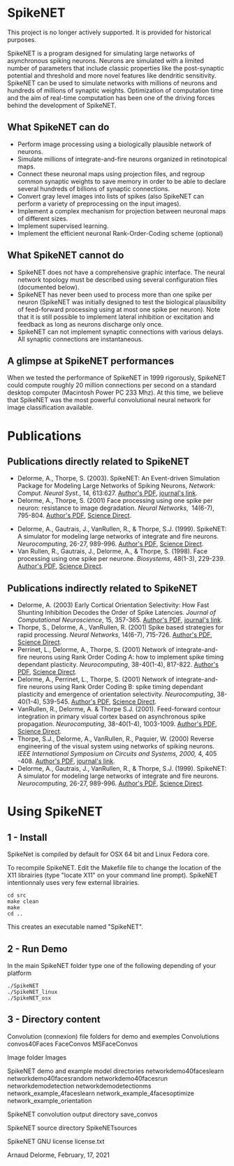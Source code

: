 SpikeNET
===
This project is no longer actively supported. It is provided for historical purposes.

SpikeNET is a program designed for simulating large networks of asynchronous spiking neurons. Neurons are simulated with a limited number of parameters that include classic properties like the post-synaptic potential and threshold and more novel features like dendritic sensitivity. SpikeNET can be used to simulate networks with millions of neurons and hundreds of millions of synaptic weights. Optimization of computation time and the aim of real-time computation has been one of the driving forces behind the development of SpikeNET.

What SpikeNET can do
----
* Perform image processing using a biologically plausible network of neurons.
* Simulate millions of integrate-and-fire neurons organized in retinotopical maps.
* Connect these neuronal maps using projection files, and regroup common synaptic weights to save memory in order to be able to declare several hundreds of billions of synaptic connections.
* Convert gray level images into lists of spikes (also SpikeNET can perform a variety of preprocessing on the input images).
* Implement a complex mechanism for projection between neuronal maps of different sizes.
* Implement supervised learning.
* Implement the efficient neuronal Rank-Order-Coding scheme (optional)

What SpikeNET cannot  do
----
* SpikeNET does not have a comprehensive graphic interface. The neural network topology must be described using several configuration files (documented below).
* SpikeNET has never been used to process more than one spike per neuron (SpikeNET was initially designed to test the biological plausibility of feed-forward processing using at most one spike per neuron). Note that it is still possible to implement lateral inhibition or excitation and feedback as long as neurons discharge only once.
* SpikeNET can not implement synaptic connections with various delays. All synaptic connections are instantaneous.

A glimpse at SpikeNET performances 
---
When we tested the performance of SpikeNET in 1999 rigorously, SpikeNET could compute roughly 20 million connections per second on a standard desktop computer (Macintosh Power PC 233 Mhz). At this time, we believe that SpikeNET was the most powerful convolutional neural network for image classification available.

Publications
====
Publications directly related to SpikeNET
---
* Delorme, A., Thorpe, S. (2003). SpikeNET: An Event-driven Simulation Package for Modeling Large Networks of Spiking Neurons, <i>Network: Comput. Neural Syst.</i>, 14, 613:627. <a
 href="https://sccn.ucsd.edu/~arno/mypapers/delormeN2003.pdf" target="_blank">Author's PDF</a>, <a href="http://www.iop.org/EJ/article/0954-898X/14/4/301/ne3401.pdf" target="_blank">journal's link</a>. 
* Delorme, A., Thorpe, S. (2001) Face processing 
using one spike per neuron: resistance to image degradation. <i>Neural Networks</i>,&nbsp;
14(6-7), 795-804. <a href="https://sccn.ucsd.edu/~arno/mypapers/DelormeNN2001.pdf" target="_blank">Author's PDF</a>, <a href="http://www.sciencedirect.com/science?_ob=ArticleURL&_udi=B6T08-4475J9D-M&_user=4429&_handle=W-WA-A-A-BW-MsSAYWA-UUA-AUZUZEBEEU-AYVZECZDE-BW-U&_fmt=full&_coverDate=07%2F09%2F2001&_rdoc=18&_orig=browse&_srch=%23toc%234856%232001%23999859993%23268145!&_cdi=4856&view=c&_acct=C000000152&_version=1&_urlVersion=0&_userid=4429&md5=ffaff470b70c6ecfc6bede3dce4c3f15" target="_blank">Science Direct</a>. </p>
* Delorme, A., Gautrais, J., VanRullen, R., 
&amp; Thorpe, S.J. (1999). SpikeNET: A simulator for modeling large networks 
of integrate and fire neurons. <i>Neurocomputing</i>, 26-27, 989-996. <a
 href="https://sccn.ucsd.edu/~arno/mypapers/Delorme99.pdf">Author's PDF</a>, <a href="http://www.sciencedirect.com/science?_ob=GatewayURL&_origin=compsciportal&_method=citationSearch&_urlversion=4&_version=1&_piikey=S0925231299000958&md5=bfcb0ba39bf9beaf840e220ad7601923" target="_blank">Science Direct</a>.
* Van Rullen, R., Gautrais, J., Delorme, A.,
&amp; Thorpe, S. (1998). Face processing using one spike per neurone. <i>Biosystems</i>, 
48(1-3), 229-239. <a href="https://sccn.ucsd.edu/~arno/mypapers/VanRullen98.pdf" target="_blank">Author's PDF</a>, <a href="http://www.sciencedirect.com/science?_ob=ArticleURL&_udi=B6T2K-3V5V00M-10&_user=4429&_handle=W-WA-A-A-BD-MsSAYVA-UUW-AUZUDDDCZV-AYCBVVCAE-BD-U&_fmt=full&_coverDate=11%2F01%2F1998&_rdoc=28&_orig=browse&_srch=%23toc%234921%231998%23999519998%2332734!&_cdi=4921&view=c&_acct=C000000152&_version=1&_urlVersion=0&_userid=4429&md5=c93cd51c8e5f5f2b9859484bb831bb25" target="_blank">Science Direct</a>.

Publications indirectly related to SpikeNET
---
* Delorme, A. (2003) Early Cortical Orientation Selectivity:
How Fast Shunting Inhibition Decodes the Order of Spike Latencies. <i>Journal of Computational Neuroscience</i>, 15, 357-365. <a href="https://sccn.ucsd.edu/~arno/mypapers/Delorme2003.pdf" target="_blank">Author's PDF</a>, <a href="http://ipsapp008.kluweronline.com/content/getfile/4835/47/5/fulltext.pdf" target = "_blank">journal's link</a>.
* Thorpe, S., Delorme, A., VanRullen, R. (2001)
Spike based strategies for rapid processing. <i>Neural Networks</i>, 14(6-7),
715-726. <a href="https://sccn.ucsd.edu/~arno/mypapers/ThorpeSpiking_Neurons.pdf">Author's PDF</a>, <a href="http://www.sciencedirect.com/science?_ob=ArticleURL&_udi=B6T08-4475J9D-D&_user=4429&_handle=W-WA-A-A-BW-MsSAYWA-UUA-AUZUZEBEEU-AYVZECZDE-BW-U&_fmt=full&_coverDate=07%2F09%2F2001&_rdoc=12&_orig=browse&_srch=%23toc%234856%232001%23999859993%23268145!&_cdi=4856&view=c&_acct=C000000152&_version=1&_urlVersion=0&_userid=4429&md5=b3b30bd118bd596deea48e46ff888af8" target="_blank">Science Direct</a>.
* Perrinet, L., Delorme, A., Thorpe, S. (2001) 
Network of integrate-and-fire neurons using Rank Order Coding A: how to implement
spike timing dependant plasticity. <i>Neurocomputing</i>, 38-40(1-4), 817-822. 
  <a href="https://sccn.ucsd.edu/~arno/mypapers/Perinnet.cns200.pdf" target="_blank">Author's PDF</a>, <a href="http://www.sciencedirect.com/science?_ob=GatewayURL&_origin=compsciportal&_method=citationSearch&_urlversion=4&_version=1&_piikey=S092523120100460X&md5=e8cc5e653f0720321ebf717bffa35031" target="_blank">Science Direct</a>.
* Delorme, A., Perrinet, L., Thorpe, S. (2001) 
Network of integrate-and-fire neurons using Rank Order Coding B: spike timing
dependant plasticity and emergence of orientation selectivity. <i>Neurocomputing</i>, 
38-40(1-4), 539-545. <a href="https://sccn.ucsd.edu/~arno/mypapers/Delorme.cns2000.pdf" target="_blank">Author's PDF</a>, <a href="http://www.sciencedirect.com/science?_ob=GatewayURL&_origin=compsciportal&_method=citationSearch&_urlversion=4&_version=1&_piikey=S0925231201004039&md5=cbeaa7597d8ada435436ec59face748d" target="_blank">Science Direct</a>.</font> 
* VanRullen, R., Delorme, A. &amp; Thorpe 
S.J. (2001). Feed-forward contour integration in primary visual cortex based
on asynchronous spike propagation. <i>Neurocomputing</i>, 38-40(1-4), 1003-1009. 
  <a href="https://sccn.ucsd.edu/~arno/mypapers/ContourIntegration.PDF" target="_blank">Author's PDF</a>, <a href="http://www.sciencedirect.com/science?_ob=GatewayURL&_origin=compsciportal&_method=citationSearch&_urlversion=4&_version=1&_piikey=S0925231201004453&md5=ee6bdc771e75cf723370f2b8803b9742" target="_blank">Science Direct</a>.
* Thorpe, S.J., Delorme, A., VanRullen, R., Paquier, W. (2000) Reverse engineering of the visual system using networks  of spiking neurons. <i>IEEE International Symposium on Circuits and 
Systems, 2000, </i>4, 405 -408. <a href="https://sccn.ucsd.edu/~arno/mypapers/thorpe.pdf" target="_blank">Author's PDF</a>, <a href="http://ieeexplore.ieee.org/iel5/6910/18613/00858774.pdf?isNumber=18613&prod=CNF&arnumber=858774&arSt=405&ared=408+vol.4&arAuthor=Thorpe%2C+S.J.%3B+Delorme%2C+A.%3B+Van+Rullen%2C+R.%3B+Paquier%2C+W.%3B" target="_blank">journal's link</a>.</font> 
* Delorme, A., Gautrais, J., VanRullen, R., 
&amp; Thorpe, S.J. (1999). SpikeNET: A simulator for modeling large networks 
of integrate and fire neurons. <i>Neurocomputing</i>, 26-27, 989-996. <a  href="https://sccn.ucsd.edu/~arno/mypapers/Delorme99.pdf">Author's PDF</a>, <a href="http://www.sciencedirect.com/science?_ob=GatewayURL&_origin=compsciportal&_method=citationSearch&_urlversion=4&_version=1&_piikey=S0925231299000958&md5=bfcb0ba39bf9beaf840e220ad7601923" target="_blank">Science Direct</a>.

Using SpikeNET
====
1 - Install
---
SpikeNet is compiled by default for OSX 64 bit and Linux Fedora core.

To recompile SpikeNET. Edit the Makefile file to change the location of the X11 librairies (type "locate X11" on your command line prompt). SpikeNET intentionnaly uses very few external librairies.

	cd src
	make clean
	make
	cd ..
	
 This creates an executable named "SpikeNET".

2 - Run Demo
---

In the main SpikeNET folder type one of the following depending of your platform

	./SpikeNET
	./SpikeNET_linux
	./SpikeNET_osx


3 - Directory content
---
Convolution (connexion) file folders for demo and exemples
	Convolutions
	convos40Faces
	FaceConvos
	MSFaceConvos

Image folder
	Images

SpikeNET demo and example model directories
	networkdemo40faceslearn
	networkdemo40facesrandom
	networkdemo40facesrun
	networkdemodetection
	networkdemodetectionms
	network_example_4faceslearn
	network_example_4facesoptimize
	network_example_orientation


SpikeNET convolution output directory
	save_convos

SpikeNET source directory
	SpikeNETsources

SpikeNET GNU license
	license.txt


Arnaud Delorme, February, 17, 2021
